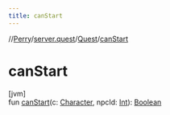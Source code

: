 ```yaml
---
title: canStart
---
```

//[Perry](../../../index.html)/[server.quest](../index.html)/[Quest](index.html)/[canStart](can-start.html)



# canStart



[jvm]\
fun [canStart](can-start.html)(c: [Character](../../client/-character/index.html), npcId: [Int](https://kotlinlang.org/api/latest/jvm/stdlib/kotlin/-int/index.html)): [Boolean](https://kotlinlang.org/api/latest/jvm/stdlib/kotlin/-boolean/index.html)




